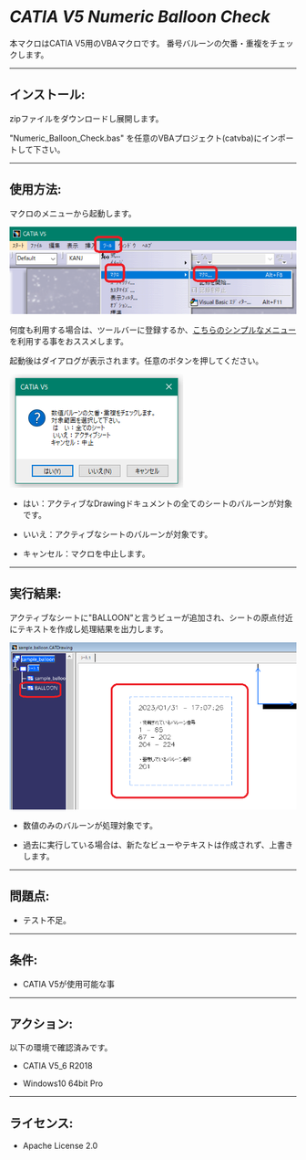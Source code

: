 # ***CATIA V5 Numeric Balloon Check***

本マクロはCATIA V5用のVBAマクロです。
番号バルーンの欠番・重複をチェックします。

---

## **インストール**:

zipファイルをダウンロードし展開します。

"Numeric_Balloon_Check.bas" を任意のVBAプロジェクト(catvba)にインポートして下さい。

---

## **使用方法**:

マクロのメニューから起動します。

![Alt text](./resources/menu_macro.png)

何度も利用する場合は、ツールバーに登録するか、[こちらのシンプルなメニュー](https://github.com/kantoku-code/CATIA_V5_SimpleMacroMenu) を利用する事をおススメします。


起動後はダイアログが表示されます。任意のボタンを押してください。

![Alt text](./resources/dialog.png)

+ はい：アクティブなDrawingドキュメントの全てのシートのバルーンが対象です。

+ いいえ：アクティブなシートのバルーンが対象です。

+ キャンセル：マクロを中止します。

---

## **実行結果**:

アクティブなシートに"BALLOON"と言うビューが追加され、シートの原点付近にテキストを作成し処理結果を出力します。

![Alt text](./resources/result.png)

+ 数値のみのバルーンが処理対象です。

+ 過去に実行している場合は、新たなビューやテキストは作成されず、上書きします。

---

## **問題点**:

+ テスト不足。

---

## **条件**:

+ CATIA V5が使用可能な事

---

## **アクション**:

以下の環境で確認済みです。

+ CATIA V5_6 R2018

+ Windows10 64bit Pro

---

## **ライセンス**:

- Apache License 2.0 
